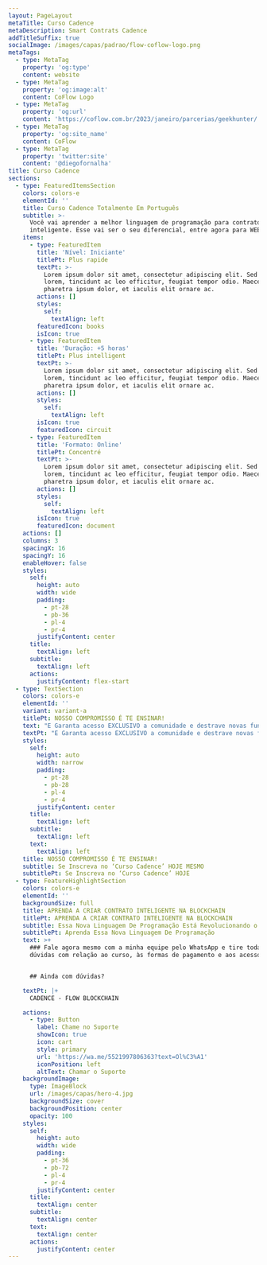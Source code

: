 ```yaml
---
layout: PageLayout
metaTitle: Curso Cadence
metaDescription: Smart Contrats Cadence
addTitleSuffix: true
socialImage: /images/capas/padrao/flow-coflow-logo.png
metaTags:
  - type: MetaTag
    property: 'og:type'
    content: website
  - type: MetaTag
    property: 'og:image:alt'
    content: CoFlow Logo
  - type: MetaTag
    property: 'og:url'
    content: 'https://coflow.com.br/2023/janeiro/parcerias/geekhunter/'
  - type: MetaTag
    property: 'og:site_name'
    content: CoFlow
  - type: MetaTag
    property: 'twitter:site'
    content: '@diegofornalha'
title: Curso Cadence
sections:
  - type: FeaturedItemsSection
    colors: colors-e
    elementId: ''
    title: Curso Cadence Totalmente Em Português
    subtitle: >-
      Você vai aprender a melhor linguagem de programação para contrato
      inteligente. Esse vai ser o seu diferencial, entre agora para WEB 3.0!
    items:
      - type: FeaturedItem
        title: 'Nível: Iniciante'
        titlePt: Plus rapide
        textPt: >-
          Lorem ipsum dolor sit amet, consectetur adipiscing elit. Sed ante
          lorem, tincidunt ac leo efficitur, feugiat tempor odio. Maecenas
          pharetra ipsum dolor, et iaculis elit ornare ac.
        actions: []
        styles:
          self:
            textAlign: left
        featuredIcon: books
        isIcon: true
      - type: FeaturedItem
        title: 'Duração: +5 horas'
        titlePt: Plus intelligent
        textPt: >-
          Lorem ipsum dolor sit amet, consectetur adipiscing elit. Sed ante
          lorem, tincidunt ac leo efficitur, feugiat tempor odio. Maecenas
          pharetra ipsum dolor, et iaculis elit ornare ac.
        actions: []
        styles:
          self:
            textAlign: left
        isIcon: true
        featuredIcon: circuit
      - type: FeaturedItem
        title: 'Formato: Online'
        titlePt: Concentré
        textPt: >-
          Lorem ipsum dolor sit amet, consectetur adipiscing elit. Sed ante
          lorem, tincidunt ac leo efficitur, feugiat tempor odio. Maecenas
          pharetra ipsum dolor, et iaculis elit ornare ac.
        actions: []
        styles:
          self:
            textAlign: left
        isIcon: true
        featuredIcon: document
    actions: []
    columns: 3
    spacingX: 16
    spacingY: 16
    enableHover: false
    styles:
      self:
        height: auto
        width: wide
        padding:
          - pt-28
          - pb-36
          - pl-4
          - pr-4
        justifyContent: center
      title:
        textAlign: left
      subtitle:
        textAlign: left
      actions:
        justifyContent: flex-start
  - type: TextSection
    colors: colors-e
    elementId: ''
    variant: variant-a
    titlePt: NOSSO COMPROMISSO É TE ENSINAR!
    text: "E Garanta acesso EXCLUSIVO a comunidade e destrave novas funções como:\n\n01 - CARGO NO DISCORD\n\nParticipe do HotSeat! Uma roda de conversa online criada para alunos da Jovens que buscam aprender ainda mais sobre negócios e investimentos.\n\n## De R$597,00\_| Por\_**R$0,00**\n\n02 - Suporte Especial\n\nSendo aluno, você também ganha prioridade e um passe VIP para tirar dúvidas sobre o conteúdo com nosso suporte a qualquer hora.\n\n## De R$397,00\_| Por\_**R$0,00**\n\n03 - Networking\n\nSe junte a pessoas que pensam pra frente igual a você. A galera é sempre ativa, interação não vai faltar!\n\n## Inestimável\_| Por\_**R$0,00**\n\n**…Transformar um Sonho em Realidade está mais próximo do que nunca…**\n\n***\n\n(VIDEO)\n\nNão fique de Fora, essa é a sua oportunidade!\n\nCADENCE - FLOW BLOCKCHAIN\n##De\_R$597\_por apenas\n## R$397,00 ou em\n##até 12x de\n## R$ 38,68\n\n(BOTÃO)\n\n![](https://bafkreiesz7tpwc5iq6hzz4roene4bkxqtwmhp5sol5epuhf2mskyswrkb4.ipfs.nftstorage.link/)\n\n*   Pagamento 100% seguro\n*   Acesso imediato\n*   7 dias de garantia\n"
    textPt: "E Garanta acesso EXCLUSIVO a comunidade e destrave novas funções como:\n\n01 - CARGO NO DISCORD\n\nParticipe do HotSeat! Uma roda de conversa online criada para alunos da Jovens que buscam aprender ainda mais sobre negócios e investimentos.\n\n\\## De R$597,00\_| Por\_\\*\\*R$0,00\\*\\*\n\n02 - Suporte Especial\n\nSendo aluno, você também ganha prioridade e um passe VIP para tirar dúvidas sobre o conteúdo com nosso suporte a qualquer hora.\n\n\\## De R$397,00\_| Por\_\\*\\*R$0,00\\*\\*\n\n03 - Networking\n\nSe junte a pessoas que pensam pra frente igual a você. A galera é sempre ativa, interação não vai faltar!\n\n\\## Inestimável\_| Por\_\\*\\*R$0,00\\*\\*\n\n\\*\\*…Transformar um Sonho em Realidade está mais próximo do que nunca…\\*\\*\n\n\\*\\*\\*\n\n(VIDEO)\n\nNão fique de Fora, essa é a sua oportunidade!\n\nCADENCE - FLOW BLOCKCHAIN\n\\##De\_R$597\_por apenas\n\\## R$397,00 ou em\n\\##até 12x de\n\\## R$ 38,68\n\n(BOTÃO)\n\n!\\[]\\(https://bafkreiesz7tpwc5iq6hzz4roene4bkxqtwmhp5sol5epuhf2mskyswrkb4.ipfs.nftstorage.link/)\n\n\\*   Pagamento 100% seguro\n\\*   Acesso imediato\n\\*   7 dias de garantia\n\n\n"
    styles:
      self:
        height: auto
        width: narrow
        padding:
          - pt-28
          - pb-28
          - pl-4
          - pr-4
        justifyContent: center
      title:
        textAlign: left
      subtitle:
        textAlign: left
      text:
        textAlign: left
    title: NOSSO COMPROMISSO É TE ENSINAR!
    subtitle: Se Inscreva no ‘Curso Cadence’ HOJE MESMO
    subtitlePt: Se Inscreva no ‘Curso Cadence’ HOJE
  - type: FeatureHighlightSection
    colors: colors-e
    elementId: ''
    backgroundSize: full
    title: APRENDA A CRIAR CONTRATO INTELIGENTE NA BLOCKCHAIN
    titlePt: APRENDA A CRIAR CONTRATO INTELIGENTE NA BLOCKCHAIN
    subtitle: Essa Nova Linguagem De Programação Está Revolucionando o Mundo Todo!
    subtitlePt: Aprenda Essa Nova Linguagem De Programação
    text: >+
      ### Fale agora mesmo com a minha equipe pelo WhatsApp e tire todas as suas
      dúvidas com relação ao curso, às formas de pagamento e aos acessos.


      ## Ainda com dúvidas?​

    textPt: |+
      CADENCE - FLOW BLOCKCHAIN

    actions:
      - type: Button
        label: Chame no Suporte
        showIcon: true
        icon: cart
        style: primary
        url: 'https://wa.me/5521997806363?text=Ol%C3%A1'
        iconPosition: left
        altText: Chamar o Suporte
    backgroundImage:
      type: ImageBlock
      url: /images/capas/hero-4.jpg
      backgroundSize: cover
      backgroundPosition: center
      opacity: 100
    styles:
      self:
        height: auto
        width: wide
        padding:
          - pt-36
          - pb-72
          - pl-4
          - pr-4
        justifyContent: center
      title:
        textAlign: center
      subtitle:
        textAlign: center
      text:
        textAlign: center
      actions:
        justifyContent: center
---
```

